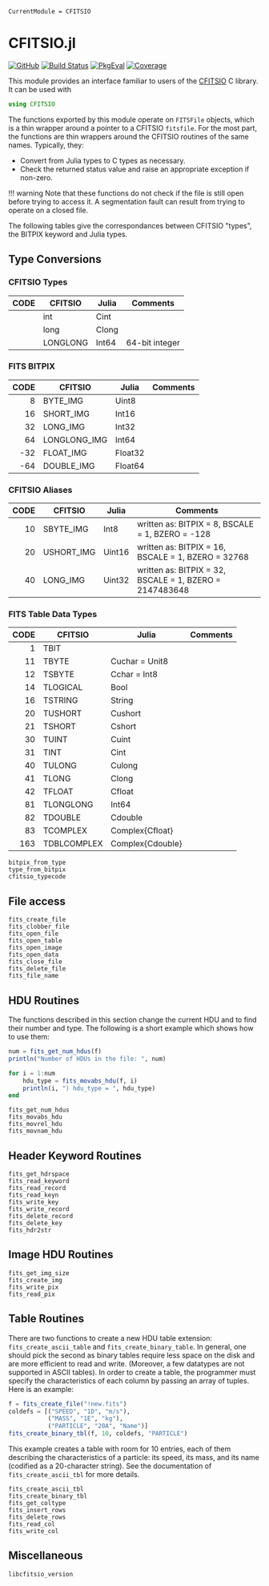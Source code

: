 ```@meta
CurrentModule = CFITSIO
```

# CFITSIO.jl

[![GitHub](https://img.shields.io/badge/Code-GitHub-black.svg)](https://github.com/juliaastro/CFITSIO.jl)
[![Build Status](https://github.com/JuliaAstro/CFITSIO.jl/workflows/CI/badge.svg)](https://github.com/JuliaAstro/CFITSIO.jl/actions)
[![PkgEval](https://juliaci.github.io/NanosoldierReports/pkgeval_badges/C/CFITSIO.svg)](https://juliaci.github.io/NanosoldierReports/pkgeval_badges/report.html)
[![Coverage](https://codecov.io/gh/JuliaAstro/CFITSIO.jl/branch/master/graph/badge.svg)](https://codecov.io/gh/JuliaAstro/CFITSIO.jl)

This module provides an interface familiar to users of the [CFITSIO](http://heasarc.gsfc.nasa.gov/fitsio/) C library. It can be used with

```julia
using CFITSIO
```

The functions exported by this module operate on `FITSFile` objects,
which is a thin wrapper around a pointer to a CFITSIO `fitsfile`.  For
the most part, the functions are thin wrappers around the CFITSIO
routines of the same names. Typically, they:

* Convert from Julia types to C types as necessary.
* Check the returned status value and raise an appropriate exception if
  non-zero.

!!! warning
    Note that these functions do not check if the file is still open
    before trying to access it. A segmentation fault can result from
    trying to operate on a closed file.


The following tables give the correspondances between CFITSIO "types",
the BITPIX keyword and Julia types.

## Type Conversions

### CFITSIO Types
|                  CODE 	| CFITSIO      	| Julia            	| Comments                                                	|
|----------------------:	|--------------	|------------------	|---------------------------------------------------------	|
|                       	| int          	| Cint             	|                                                         	|
|                       	| long         	| Clong            	|                                                         	|
|                       	| LONGLONG     	| Int64            	| 64-bit integer                                          	|

### FITS BITPIX
|                  CODE 	| CFITSIO      	| Julia            	| Comments                                                	|
|----------------------:	|--------------	|------------------	|---------------------------------------------------------	|
|                     8 	| BYTE_IMG     	| Uint8            	|                                                         	|
|                    16 	| SHORT_IMG    	| Int16            	|                                                         	|
|                    32 	| LONG_IMG     	| Int32            	|                                                         	|
|                    64 	| LONGLONG_IMG 	| Int64            	|                                                         	|
|                   -32 	| FLOAT_IMG    	| Float32          	|                                                         	|
|                   -64 	| DOUBLE_IMG   	| Float64          	|                                                         	|

### CFITSIO Aliases
|                  CODE 	| CFITSIO      	| Julia            	| Comments                                                	|
|----------------------:	|--------------	|------------------	|---------------------------------------------------------	|
|                    10 	| SBYTE_IMG    	| Int8             	| written as: BITPIX = 8, BSCALE = 1, BZERO = -128        	|
|                    20 	| USHORT_IMG   	| Uint16           	| written as: BITPIX = 16, BSCALE = 1, BZERO = 32768      	|
|                    40 	| LONG_IMG     	| Uint32           	| written as: BITPIX = 32, BSCALE = 1, BZERO = 2147483648 	|

### FITS Table Data Types
|                  CODE 	| CFITSIO      	| Julia            	| Comments                                                	|
|----------------------:	|--------------	|------------------	|---------------------------------------------------------	|
|                     1 	| TBIT         	|                  	|                                                         	|
|                    11 	| TBYTE        	| Cuchar = Unit8   	|                                                         	|
|                    12 	| TSBYTE       	| Cchar = Int8     	|                                                         	|
|                    14 	| TLOGICAL     	| Bool             	|                                                         	|
|                    16 	| TSTRING      	| String           	|                                                         	|
|                    20 	| TUSHORT      	| Cushort          	|                                                         	|
|                    21 	| TSHORT       	| Cshort           	|                                                         	|
|                    30 	| TUINT        	| Cuint            	|                                                         	|
|                    31 	| TINT         	| Cint             	|                                                         	|
|                    40 	| TULONG       	| Culong           	|                                                         	|
|                    41 	| TLONG        	| Clong            	|                                                         	|
|                    42 	| TFLOAT       	| Cfloat           	|                                                         	|
|                    81 	| TLONGLONG    	| Int64            	|                                                         	|
|                    82 	| TDOUBLE      	| Cdouble          	|                                                         	|
|                    83 	| TCOMPLEX     	| Complex{Cfloat}  	|                                                         	|
|                   163 	| TDBLCOMPLEX  	| Complex{Cdouble} 	|                                                         	|

```@docs
bitpix_from_type
type_from_bitpix
cfitsio_typecode
```

## File access

```@docs
fits_create_file
fits_clobber_file
fits_open_file
fits_open_table
fits_open_image
fits_open_data
fits_close_file
fits_delete_file
fits_file_name
```

## HDU Routines

The functions described in this section change the current
HDU and to find their number and type. The following is a short
example which shows how to use them:

```julia
num = fits_get_num_hdus(f)
println("Number of HDUs in the file: ", num)

for i = 1:num
    hdu_type = fits_movabs_hdu(f, i)
    println(i, ") hdu_type = ", hdu_type)
end
```

```@docs
fits_get_num_hdus
fits_movabs_hdu
fits_movrel_hdu
fits_movnam_hdu
```

## Header Keyword Routines

```@docs
fits_get_hdrspace
fits_read_keyword
fits_read_record
fits_read_keyn
fits_write_key
fits_write_record
fits_delete_record
fits_delete_key
fits_hdr2str
```

## Image HDU Routines

```@docs
fits_get_img_size
fits_create_img
fits_write_pix
fits_read_pix
```

## Table Routines

There are two functions to create a new HDU table extension:
`fits_create_ascii_table` and `fits_create_binary_table`. In general,
one should pick the second as binary tables require less space on the
disk and are more efficient to read and write. (Moreover, a few
datatypes are not supported in ASCII tables). In order to create a
table, the programmer must specify the characteristics of each column
by passing an array of tuples. Here is an example:

```julia
f = fits_create_file("!new.fits")
coldefs = [("SPEED", "1D", "m/s"),
           ("MASS", "1E", "kg"),
           ("PARTICLE", "20A", "Name")]
fits_create_binary_tbl(f, 10, coldefs, "PARTICLE")
```  

This example creates a table with room for 10 entries, each of them
describing the characteristics of a particle: its speed, its mass, and
its name (codified as a 20-character string). See the documentation of
`fits_create_ascii_tbl` for more details.

```@docs
fits_create_ascii_tbl
fits_create_binary_tbl
fits_get_coltype
fits_insert_rows
fits_delete_rows
fits_read_col
fits_write_col
```

## Miscellaneous

```@docs
libcfitsio_version
```
